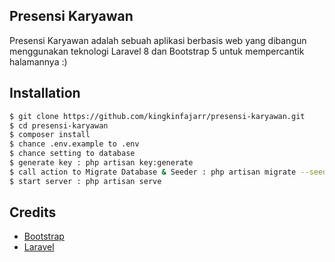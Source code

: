 ## Presensi Karyawan

Presensi Karyawan adalah sebuah aplikasi berbasis web yang dibangun menggunakan teknologi Laravel 8 dan Bootstrap 5 untuk mempercantik halamannya :)

## Installation

```sh
$ git clone https://github.com/kingkinfajarr/presensi-karyawan.git
$ cd presensi-karyawan
$ composer install
$ chance .env.example to .env
$ chance setting to database
$ generate key : php artisan key:generate
$ call action to Migrate Database & Seeder : php artisan migrate --seed
$ start server : php artisan serve
```

## Credits
  - [Bootstrap](https://getbootstrap.com/)
  - [Laravel](https://laravel.com/)

